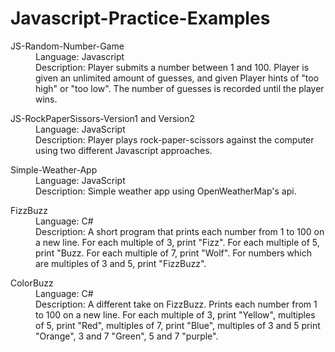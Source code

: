 # Javascript-Practice-Examples
<dl>
  <dt>JS-Random-Number-Game<dt>
  <dd>Language: Javascript</dd>
  <dd>Description: Player submits a number between 1 and 100. Player is given an unlimited amount of guesses, and given Player hints of "too high" or "too low". The number of guesses is recorded until the player wins. </dd>
<dl>
  <dt>JS-RockPaperSissors-Version1 and Version2</dt>
  <dd>Language: JavaScript</dd>
  <dd>Description: Player plays rock-paper-scissors against the computer using two different Javascript approaches.</dd>
<dl>
  <dt>Simple-Weather-App</dt>
  <dd>Language: JavaScript</dd>
  <dd>Description: Simple weather app using OpenWeatherMap's api.</dd>
<dl>
  <dt>FizzBuzz</dt>
  <dd>Language: C#</dd>
  <dd>Description: A short program that prints each number from 1 to 100 on a new line. 
For each multiple of 3, print "Fizz". For each multiple of 5, print "Buzz. For each multiple of 7, print "Wolf".
For numbers which are multiples of 3 and 5, print "FizzBuzz".</dd>
<dl>
  <dt>ColorBuzz</dt>
  <dd>Language: C#</dd>
  <dd>Description: A different take on FizzBuzz. Prints each number from 1 to 100 on a new line. 
For each multiple of 3, print "Yellow", multiples of 5, print "Red", multiples of 7, print "Blue", multiples of 3 and 5 print "Orange", 3 and 7 "Green", 5 and 7 "purple".</dd>
 <dl>

